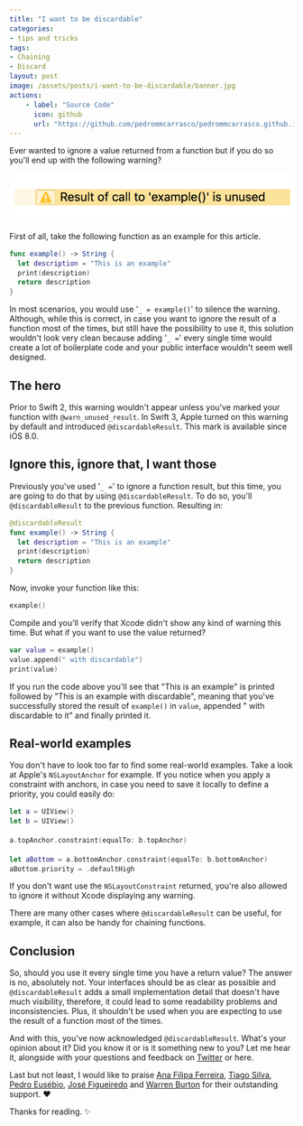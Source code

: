 ```yaml
---
title: "I want to be discardable"
categories:
- tips and tricks
tags:
- Chaining
- Discard
layout: post
image: /assets/posts/i-want-to-be-discardable/banner.jpg
actions:
    - label: "Source Code"
      icon: github
      url: "https://github.com/pedrommcarrasco/pedrommcarrasco.github.io/blob/master/Articles-Source-Code/I%20want%20to%20be%20discardable/Discardable.swift"
---
```


Ever wanted to ignore a value returned from a function but if you do so you'll end up with the following warning? 

![](https://github.com/pedrommcarrasco/pedrommcarrasco.github.io/blob/master/assets/posts/i-want-to-be-discardable/warning.png?raw=true) 

First of all,  take the following function as an example for this article.

```swift
func example() -> String {
  let description = "This is an example"
  print(description)
  return description
}
```

In most scenarios, you would use '`_ = example()`' to silence the warning. Although, while this is correct, in case you want to ignore the result of a function most of the times, but still have the possibility to use it, this solution wouldn't look very clean because adding '`_ =`' every single time would create a lot of boilerplate code and your public interface wouldn't seem well designed.

## The hero

Prior to Swift 2, this warning wouldn't appear unless you've marked your function with `@warn_unused_result`. In Swift 3, Apple turned on this warning by default and introduced `@discardableResult`. This mark is available since iOS 8.0.

## Ignore this, ignore that, I want those

Previously you've used '`_ =`' to ignore a function result, but this time, you are going to do that by using `@discardableResult`. To do so, you'll `@discardableResult` to the previous function. Resulting in:

```swift
@discardableResult
func example() -> String {
  let description = "This is an example"
  print(description)
  return description
}
```

Now, invoke your function like this:

```swift
example()
```

Compile and you'll verify that Xcode didn't show any kind of warning this time. But what if you want to use the value returned? 

```swift
var value = example()
value.append(" with discardable")
print(value)
```

If you run the code above you'll see that "This is an example" is printed followed by "This is an example with discardable", meaning that you've successfully stored the result of `example()` in  `value`, appended " with discardable to it" and finally printed it.

## Real-world examples

You don't have to look too far to find some real-world examples. Take a look at Apple's `NSLayoutAnchor` for example. If you notice when you apply a constraint with anchors, in case you need to save it locally to define a priority, you could easily do:

```swift
let a = UIView()
let b = UIView()

a.topAnchor.constraint(equalTo: b.topAnchor)

let aBottom = a.bottomAnchor.constraint(equalTo: b.bottomAnchor)
aBottom.priority = .defaultHigh
```

If you don't want use the `NSLayoutConstraint` returned, you're also allowed to ignore it without Xcode displaying any warning.

There are many other cases where `@discardableResult` can be useful, for example, it can also be handy for chaining functions.

## Conclusion
So, should you use it every single time you have a return value?
The answer is no, absolutely not. Your interfaces should be as clear as possible and `@discardableResult` adds a small implementation detail that doesn't have much visibility, therefore, it could lead to some readability problems and inconsistencies. Plus, it shouldn't be used when you are expecting to use the result of a function most of the times. 

And with this, you've now acknowledged `@discardableResult`. What's your opinion about it? Did you know it or is it something new to you? Let me hear it, alongside with your questions and feedback on [Twitter](https://twitter.com/pedrommcarrasco) or here.

Last but not least, I would like to praise [Ana Filipa Ferreira](https://twitter.com/anafpf3), [Tiago Silva](https://www.linkedin.com/in/tiagomssilva/), [Pedro Eusébio](https://www.linkedin.com/in/peusebio/), [José Figueiredo](https://twitter.com/ZeMiguelFig) and [Warren Burton](https://twitter.com/TroutDev) for their outstanding support. ❤️

Thanks for reading. ✨
